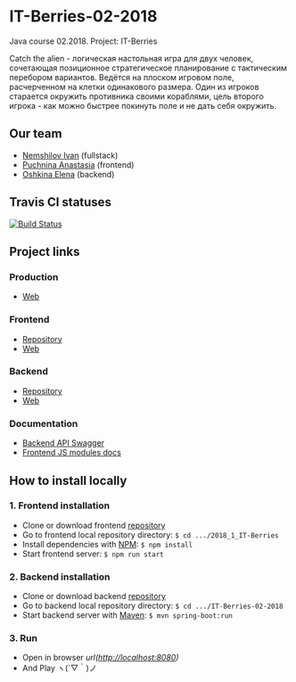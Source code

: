 # IT-Berries-02-2018
Java course 02.2018. Project: IT-Berries



Catch the alien - логическая настольная игра для двух человек, сочетающая позиционное стратегическое планирование с тактическим перебором вариантов. Ведётся на плоском игровом поле, расчерченном на клетки одинакового размера. Один из игроков старается окружить противника своими кораблями, цель второго игрока - как можно быстрее покинуть поле и не дать себя окружить. 

## Our team
- [Nemshilov Ivan](https://github.com/Rikud) (fullstack)
- [Puchnina Anastasia](https://github.com/puchninanastya) (frontend)
- [Oshkina Elena](https://github.com/ElenaOshkina) (backend)

## Travis CI statuses
[![Build Status](https://travis-ci.org/ElenaOshkina/IT-Berries-02-2018.svg?branch=master)](https://travis-ci.org/ElenaOshkina/IT-Berries-02-2018)

## Project links
### Production
- [Web](https://it-berries.neat.codes/)
### Frontend
- [Repository](https://github.com/frontend-park-mail-ru/2018_1_IT-Berries)
- [Web](https://itberries-frontend.herokuapp.com)
### Backend
- [Repository](https://github.com/java-park-mail-ru/IT-Berries-02-2018)
- [Web](http://itberries-backend.herokuapp.com)
### Documentation
- [Backend API Swagger](https://app.swaggerhub.com/apis/IT-Berries2/IT-Berries/2.1.0#/)
- [Frontend JS modules docs](http://frontend.tech-mail.ru/2018_1_IT-Berries/index.html)

## How to install locally
### 1. Frontend installation
- Clone or download frontend [repository](https://github.com/frontend-park-mail-ru/2018_1_IT-Berries)
- Go to frontend local repository directory: `$ cd .../2018_1_IT-Berries`
- Install dependencies with [NPM](https://www.npmjs.com): `$ npm install`
- Start frontend server: `$ npm run start`
### 2. Backend installation
- Clone or download backend [repository](https://github.com/java-park-mail-ru/IT-Berries-02-2018)
- Go to backend local repository directory: `$ cd .../IT-Berries-02-2018`
- Start backend server with [Maven](https://maven.apache.org): `$ mvn spring-boot:run`
### 3. Run
- Open in browser *url([http://localhost:8080](http://localhost:8080))*
- And Play ヽ(´▽｀)ノ
